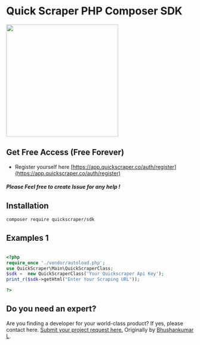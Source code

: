 # Quick Scraper PHP Composer SDK

<img src="https://app.quickscraper.co/assets/images/quick_scraper_logo_3.png" width="300" />


## Get Free Access (Free Forever)

* Register yourself here [https://app.quickscraper.co/auth/register](https://app.quickscraper.co/auth/register)

##### Please Feel free to create Issue for any help !


## Installation

``` bash
composer require quickscraper/sdk
```

## Examples 1


```php

<?php
require_once './vendor/autoload.php';
use QuickScraper\Main\QuickScraperClass;
$sdk =  new QuickScraperClass('Your Quickscraper Api Key');
print_r($sdk->getHtml("Enter Your Scraping URL"));

?>
```


## Do you need an expert?

Are you finding a developer for your world-class product? If yes, please contact here. [Submit your project request here.](https://goo.gl/forms/UofdG5GY5iHMoUWg2)
Originally by [Bhushankumar L](mailto:bhushankumar.lilapara@gmail.com).
